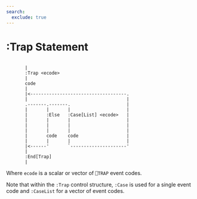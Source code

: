 ```yaml
---
search:
  exclude: true
---
```


<h1 class="heading"><span class="name">:Trap Statement</span></h1>

```
 
       |
       :Trap <ecode>
       |
       code
       |
       |<------------------------------------.
       |                                     |
       .-------.-------.                     |
       |       |       |                     |
       |       :Else   :Case[List] <ecode>   |
       |       |       |                     |
       |       |       |                     |
       |       |       |                     |
       |       code    code                  |
       |       |       |                     |
       |<------'       `---------------------'
       |
       :End[Trap]
       |
```

Where `ecode` is a scalar or vector of `⎕TRAP` event codes.

Note that within the `:Trap` control structure, `:Case` is used for a single event code and `:CaseList` for a vector of event codes.
